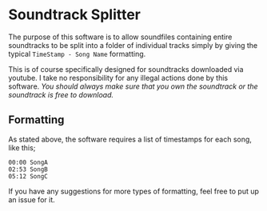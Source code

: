 # Soundtrack Splitter
The purpose of this software is to allow
soundfiles containing entire soundtracks
to be split into a folder of individual tracks
simply by giving the typical `TimeStamp - Song Name`
formatting.

This is of course specifically designed for
soundtracks downloaded via youtube. I take no
responsibility for any illegal actions done
by this software. _You should always make sure
that you own the soundtrack or the soundtrack
is free to download._

## Formatting
As stated above, the software requires a list 
of timestamps for each song, like this;

```
00:00 SongA
02:53 SongB
05:12 SongC
```

If you have any suggestions for more types
of formatting, feel free to put up an issue for
it.
